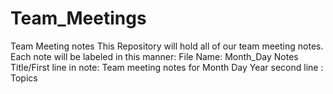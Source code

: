 # Team_Meetings
Team Meeting notes
This Repository will hold all of our team meeting notes. 
Each note will be labeled in this manner:
File Name: Month_Day Notes
Title/First line in note: Team meeting notes for Month Day Year
second line : Topics


